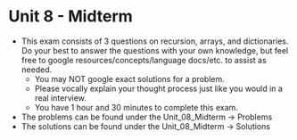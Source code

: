 # Unit 8 - Midterm
- This exam consists of 3 questions on recursion, arrays, and dictionaries. Do your best to answer the questions with your own knowledge, but feel free to google resources/concepts/language docs/etc. to assist as needed. 
    - You may NOT google exact solutions for a problem. 
    - Please vocally explain your thought process just like you would in a real interview.
    - You have 1 hour and 30 minutes to complete this exam.
- The problems can be found under the Unit_08_Midterm -> Problems
- The solutions can be found under the Unit_08_Midterm -> Solutions
